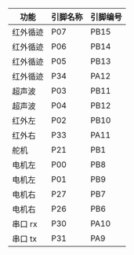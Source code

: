 | 功能       | 引脚名称 | 引脚编号 |
|------------|----------|----------|
| 红外循迹 | P07 | PB15 |
| 红外循迹 | P06 | PB14 |
| 红外循迹 | P05 | PB13 |
| 红外循迹 | P34 | PA12 |
| 超声波   | P03 | PB11 |
| 超声波   | P04 | PB12 |
| 红外左   | P02 | PB10 |
| 红外右   | P33 | PA11 |
| 舵机     | P21 | PB1  |
| 电机左   | P00 | PB8  |
| 电机左   | P01 | PB9  |
| 电机右   | P27 | PB7  |
| 电机右   | P26 | PB6  |
| 串口 rx  | P30 | PA10 |
| 串口 tx  | P31 | PA9  |
